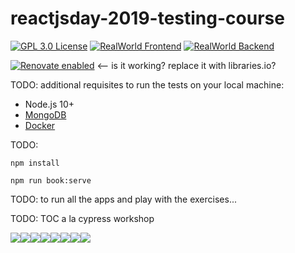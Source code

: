 # reactjsday-2019-testing-course

[![GPL 3.0 License][license-badge]][license]
[![RealWorld Frontend](https://img.shields.io/badge/realworld-frontend-%23783578.svg)](http://realworld.io)
[![RealWorld Backend](https://img.shields.io/badge/realworld-backend-%23783578.svg)](http://realworld.io)

[![Renovate enabled](https://img.shields.io/badge/renovate-enabled-brightgreen.svg)](https://renovatebot.com/) <-- is it working? replace it with libraries.io?

TODO: additional requisites to run the tests on your local machine:

- Node.js 10+
- [MongoDB](https://docs.mongodb.com/manual/installation/#tutorials)
- [Docker](https://docs.docker.com/install/)

TODO:

`npm install`

`npm run book:serve`

TODO: to run all the apps and play with the exercises...

TODO: TOC a la cypress workshop

<!--
to include code into the book...
[include](../__tests__/index.test.js)
[include](./../__tests__/index.test.js)
or git diff
```diff
const a = "ciao";
-let message = 'hello world!'
+let message = 'hello stackoverflow!'
const a = "ciao";
```
-->

[license]: https://github.com/NoriSte/reactjsday-2019-testing-course/blob/master/README.md#license
[license-badge]: https://img.shields.io/badge/license-GPL%203.0%20License-blue.svg?style=flat-square

[![](https://sourcerer.io/fame/NoriSte/NoriSte/reactjsday-2019-testing-course/images/0)](https://sourcerer.io/fame/NoriSte/NoriSte/reactjsday-2019-testing-course/links/0)[![](https://sourcerer.io/fame/NoriSte/NoriSte/reactjsday-2019-testing-course/images/1)](https://sourcerer.io/fame/NoriSte/NoriSte/reactjsday-2019-testing-course/links/1)[![](https://sourcerer.io/fame/NoriSte/NoriSte/reactjsday-2019-testing-course/images/2)](https://sourcerer.io/fame/NoriSte/NoriSte/reactjsday-2019-testing-course/links/2)[![](https://sourcerer.io/fame/NoriSte/NoriSte/reactjsday-2019-testing-course/images/3)](https://sourcerer.io/fame/NoriSte/NoriSte/reactjsday-2019-testing-course/links/3)[![](https://sourcerer.io/fame/NoriSte/NoriSte/reactjsday-2019-testing-course/images/4)](https://sourcerer.io/fame/NoriSte/NoriSte/reactjsday-2019-testing-course/links/4)[![](https://sourcerer.io/fame/NoriSte/NoriSte/reactjsday-2019-testing-course/images/5)](https://sourcerer.io/fame/NoriSte/NoriSte/reactjsday-2019-testing-course/links/5)[![](https://sourcerer.io/fame/NoriSte/NoriSte/reactjsday-2019-testing-course/images/6)](https://sourcerer.io/fame/NoriSte/NoriSte/reactjsday-2019-testing-course/links/6)[![](https://sourcerer.io/fame/NoriSte/NoriSte/reactjsday-2019-testing-course/images/7)](https://sourcerer.io/fame/NoriSte/NoriSte/reactjsday-2019-testing-course/links/7)
